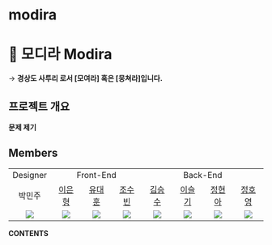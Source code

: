 # modira
# 👣 모디라 Modira
  → **경상도 사투리 로서 [모여라] 혹은 [뭉쳐라]입니다.**

## 프로젝트 개요
**문제 제기**

## Members

<table style="text-align: center">
<tr>
<td colspan="1">Designer</td>
<td colspan="3">Front-End</td>
<td colspan="4">Back-End</td>
</tr>
<tr>
<td>박민주</td>
<td><a href="https://github.com/ondoo">이은형</a></td>
<td><a href="https://github.com/youdaehoon">유대훈</a></td>
<td><a href="https://github.com/whtnqls124578">조수빈</a></td>
<td><a href="https://github.com/Kimseungsuu">김승수</a></td>
<td><a href="https://github.com/leesulgi66">이슬기</a></td>
<td><a href="https://github.com/hyeonor">정현아</a></td>
<td><a href="https://github.com/matHoYoung">정호영</a></td>
</tr>
<tr>
<td><img src="https://img.shields.io/badge/%F0%9F%8E%A8-designer-yellow"></td>
<td><img src="https://img.shields.io/badge/React-61DAFB?style=flat-square&logo=React&logoColor=white"/></td>
<td><img src="https://img.shields.io/badge/React-61DAFB?style=flat-square&logo=React&logoColor=white"/></td>
<td><img src="https://img.shields.io/badge/React-61DAFB?style=flat-square&logo=React&logoColor=white"/></td>
<td><img src="https://img.shields.io/badge/Springboot-6DB33F?style=flat-square&logo=Springboot&logoColor=white"/></td>
<td><img src="https://img.shields.io/badge/Springboot-6DB33F?style=flat-square&logo=Springboot&logoColor=white"/></td>
<td><img src="https://img.shields.io/badge/Springboot-6DB33F?style=flat-square&logo=Springboot&logoColor=white"/></td>
<td><img src="https://img.shields.io/badge/Springboot-6DB33F?style=flat-square&logo=Springboot&logoColor=white"/></td>
</table>

**CONTENTS**
